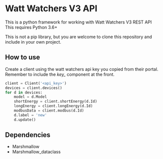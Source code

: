# Watt Watchers V3 API
This is a python framework for working with Watt Watchers V3 REST API
This requires Python 3.6+

This is not a pip library, but you are welcome to clone this repository and include in your own project.

## How to use
Create a client using the watt watchers api key you copied from their portal. Remember to include the *key_* component at the front.

```python
client = Client('<api_key>')
devices = client.devices()
for d in devices:
    model = d.Model
    shortEnergy = client.shortEnergy(d.Id)
    longEnergy = client.longEnergy(d.Id)
    modbusData = client.modbus(d.Id)
    d.label = 'new'
    d.update()
```

## Dependencies
* Marshmallow
* Marshmallow_dataclass